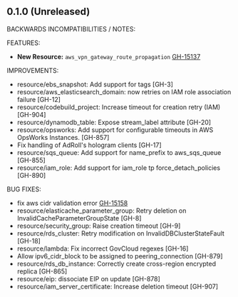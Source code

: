 ## 0.1.0 (Unreleased)

BACKWARDS INCOMPATIBILITIES / NOTES:

FEATURES:

* **New Resource:** `aws_vpn_gateway_route_propagation` [GH-15137](https://github.com/hashicorp/terraform/pull/15137)

IMPROVEMENTS:

* resource/ebs_snapshot: Add support for tags [GH-3]
* resource/aws_elasticsearch_domain: now retries on IAM role association failure [GH-12]
* resource/codebuild_project: Increase timeout for creation retry (IAM) [GH-904]
* resource/dynamodb_table: Expose stream_label attribute [GH-20]
* resource/opsworks: Add support for configurable timeouts in AWS OpsWorks Instances. [GH-857]
* Fix handling of AdRoll's hologram clients [GH-17]
* resource/sqs_queue: Add support for name_prefix to aws_sqs_queue [GH-855]
* resource/iam_role: Add support for iam_role tp force_detach_policies [GH-890]

BUG FIXES:

* fix aws cidr validation error [GH-15158](https://github.com/hashicorp/terraform/pull/15158)
* resource/elasticache_parameter_group: Retry deletion on InvalidCacheParameterGroupState [GH-8]
* resource/security_group: Raise creation timeout [GH-9]
* resource/rds_cluster: Retry modification on InvalidDBClusterStateFault [GH-18]
* resource/lambda: Fix incorrect GovCloud regexes [GH-16]
* Allow ipv6_cidr_block to be assigned to peering_connection [GH-879]
* resource/rds_db_instance: Correctly create cross-region encrypted replica [GH-865]
* resource/eip: dissociate EIP on update [GH-878]
* resource/iam_server_certificate: Increase deletion timeout [GH-907]
